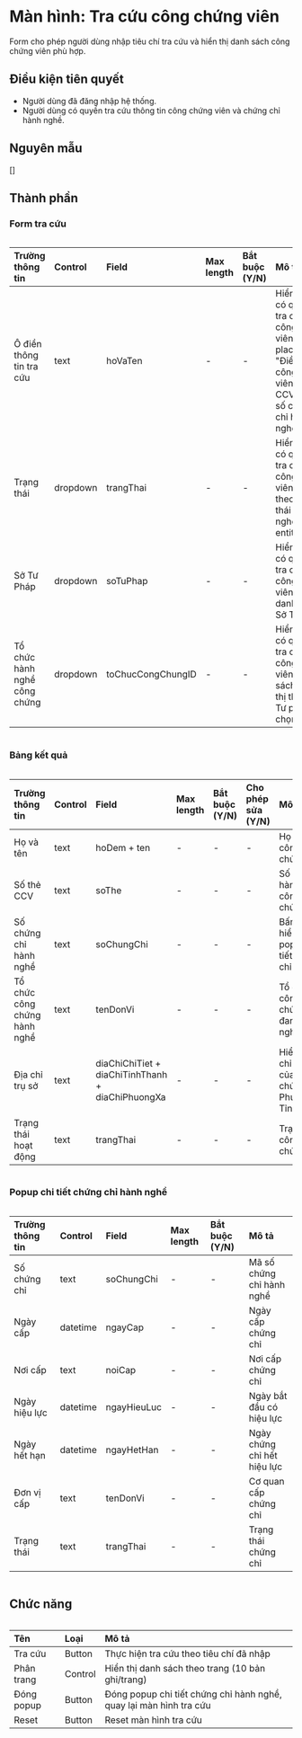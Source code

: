 # Màn hình: Tra cứu công chứng viên
Form cho phép người dùng nhập tiêu chí tra cứu và hiển thị danh sách công chứng viên phù hợp.

## Điều kiện tiên quyết
- Người dùng đã đăng nhập hệ thống.
- Người dùng có quyền tra cứu thông tin công chứng viên và chứng chỉ hành nghề.

## Nguyên mẫu
[]

## Thành phần

### Form tra cứu

<div style="overflow-x:auto">

| Trường thông tin             | Control  | Field             | Max length | Bắt buộc (Y/N) | Mô tả                                                                                                                         |
|:-----------------------------|:---------|:------------------|:-----------|:---------------|:------------------------------------------------------------------------------------------------------------------------------|
| Ô điền thông tin tra cứu     | text     | hoVaTen           | -          | -              | Hiển thị khi có quyền tra cứu công chứng viên, placeholder: "Điền tên công chứng viên, số thẻ CCV hoặc số chứng chỉ hành nghề |
| Trạng thái                   | dropdown | trangThai         | -          | -              | Hiển thị khi có quyền tra cứu công chứng viên,Lọc theo trạng thái hành nghề trong entity                     |
| Sở Tư Pháp                   | dropdown | soTuPhap          | -          | -              | Hiển thị khi có quyền tra cứu công chứng viên, Lấy từ danh sách Sở Tư pháp                                                    |
| Tổ chức hành nghề công chứng | dropdown | toChucCongChungID | -          | -              | Hiển thị khi có quyền tra cứu công chứng viên, Danh sách hiển thị theo Sở Tư pháp đã chọn                                     |

</div>

### Bảng kết quả

<div style="overflow-x:auto">

| Trường thông tin             | Control | Field                                            | Max length | Bắt buộc (Y/N) | Cho phép sửa (Y/N) | Mô tả                                                         |
|:-----------------------------|:--------|:-------------------------------------------------|:-----------|:---------------|:-------------------|:--------------------------------------------------------------|
| Họ và tên                    | text    | hoDem + ten                                      | -          | -              | -                  | Họ và tên công chứng viên                                     |
| Số thẻ CCV                   | text    | soThe                                            | -          | -              | -                  | Số hiệu thẻ hành nghề công chứng viên                         |
| Số chứng chỉ hành nghề       | text    | soChungChi                                       | -          | -              | -                  | Bấm vào hiển thị popup chi tiết chứng chỉ                     |
| Tổ chức công chứng hành nghề | text    | tenDonVi                                         | -          | -              | -                  | Tổ chức công chứng đang hành nghề                             |
| Địa chỉ trụ sở               | text    | diaChiChiTiet + diaChiTinhThanh + diaChiPhuongXa | -          | -              | -                  | Hiển thị địa chỉ chi tiết của tổ chức + Phường xã, Tỉnh/Thành |
| Trạng thái hoạt động         | text    | trangThai                                        | -          | -              | -                  | Trạng thái công chứng viên                                    |

</div>

### Popup chi tiết chứng chỉ hành nghề

<div style="overflow-x:auto">

| Trường thông tin | Control  | Field       | Max length | Bắt buộc (Y/N) | Mô tả                       |
|:-----------------|:---------|:------------|:-----------|:---------------|:----------------------------|
| Số chứng chỉ     | text     | soChungChi  | -          | -              | Mã số chứng chỉ hành nghề   |
| Ngày cấp         | datetime | ngayCap     | -          | -              | Ngày cấp chứng chỉ          |
| Nơi cấp          | text     | noiCap      | -          | -              | Nơi cấp chứng chỉ           |
| Ngày hiệu lực    | datetime | ngayHieuLuc | -          | -              | Ngày bắt đầu có hiệu lực    |
| Ngày hết hạn     | datetime | ngayHetHan  | -          | -              | Ngày chứng chỉ hết hiệu lực |
| Đơn vị cấp       | text     | tenDonVi    | -          | -              | Cơ quan cấp chứng chỉ       |
| Trạng thái       | text     | trangThai   | -          | -              | Trạng thái chứng chỉ        |

</div>

## Chức năng

<div style="overflow-x:auto">

| Tên        | Loại    | Mô tả                                                              |
|:-----------|:--------|:-------------------------------------------------------------------|
| Tra cứu    | Button  | Thực hiện tra cứu theo tiêu chí đã nhập                            |
| Phân trang | Control | Hiển thị danh sách theo trang (10 bản ghi/trang)                   |
| Đóng popup | Button  | Đóng popup chi tiết chứng chỉ hành nghề, quay lại màn hình tra cứu |
| Reset      | Button  | Reset màn hình tra cứu                                             |

</div>
